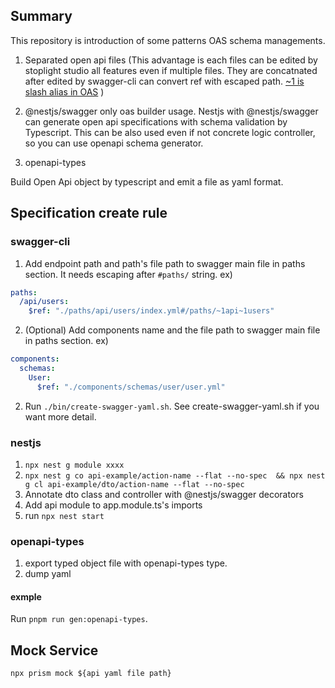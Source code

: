 ## Summary

This repository is introduction of some patterns OAS schema managements.

1. Separated open api files (This advantage is each files can be edited by stoplight studio all features even if multiple files. They are concatnated after edited by swagger-cli  can convert ref with escaped path. [~1 is slash alias in OAS](https://swagger.io/docs/specification/using-ref/) )

2. @nestjs/swagger only oas builder usage. Nestjs with @nestjs/swagger can generate open api specifications with schema validation by Typescript. This can be also used even if not concrete logic controller, so you can use openapi schema generator.

3. openapi-types

Build Open Api object by typescript and emit a file as yaml format.

## Specification create rule

### swagger-cli

1. Add endpoint path and path's file path to swagger main file in paths section. It needs escaping after `#paths/` string.
ex)
```yaml
paths:
  /api/users:
    $ref: "./paths/api/users/index.yml#/paths/~1api~1users"
```

2. (Optional) Add components name and the file path to swagger main file in paths section.
ex)
```yaml
components:
  schemas:
    User:
      $ref: "./components/schemas/user/user.yml"
```

2. Run `./bin/create-swagger-yaml.sh`. See create-swagger-yaml.sh if you want more detail.

### nestjs

1. `npx nest g module xxxx`
2. `npx nest g co api-example/action-name --flat --no-spec  && npx nest g cl api-example/dto/action-name --flat --no-spec `
3. Annotate dto class and controller with @nestjs/swagger decorators
4. Add api module to app.module.ts's imports
5. run `npx nest start`

### openapi-types

1. export typed object file with openapi-types type.
2. dump yaml

#### exmple

Run `pnpm run gen:openapi-types`.

## Mock Service

```shell
npx prism mock ${api yaml file path}
```
